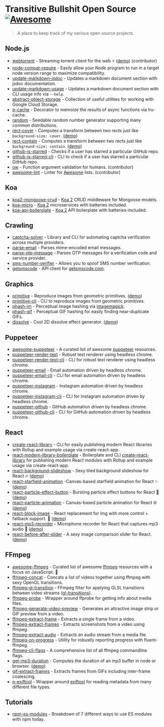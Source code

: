 # Transitive Bullshit Open Source [![Awesome](https://awesome.re/badge.svg)](https://awesome.re)

> A place to keep track of my various open source projects.


## Node.js

- [webtorrent](https://github.com/webtorrent/webtorrent) - Streaming torrent client for the web ⚡️ ([demo](https://webtorrent.io)) (contributor)
- [node-compat-require](https://github.com/transitive-bullshit/node-compat-require) - Easily allow your Node program to run in a target node version range to maximize compatibility.
- [update-markdown-jsdoc](https://github.com/transitive-bullshit/update-markdown-jsdoc) - Updates a markdown document section with jsdoc documentation.
- [update-markdown-usage](https://github.com/transitive-bullshit/update-markdown-usage) - Updates a markdown document section with CLI usage info via `--help`.
- [abstract-object-storage](https://github.com/transitive-bullshit/abstract-object-storage) - Collection of useful utilities for working with Google Cloud Storage.
- [p-cache](https://github.com/transitive-bullshit/p-cache) - Decorator to memoize the results of async functions via lru-cache.
- [random](https://github.com/transitive-bullshit/random) - Seedable random number generator supporting many common distributions.
- [rect-cover](https://github.com/transitive-bullshit/rect-cover) - Computes a transform between two rects just like `background-size: cover`. ([demo](https://transitive-bullshit.github.io/rect-cover/))
- [rect-contain](https://github.com/transitive-bullshit/rect-contain) - Computes a transform between two rects just like `background-size: contain`. ([demo](https://transitive-bullshit.github.io/rect-contain/))
- [github-is-starred](https://github.com/transitive-bullshit/github-is-starred) - Checks if a user has starred a particular GitHub repo.
- [github-is-starred-cli](https://github.com/transitive-bullshit/github-is-starred-cli) - CLI to check if a user has starred a particular GitHub repo.
- [ow](https://github.com/sindresorhus/ow) - Function argument validation for humans. (contributor)
- [awesome-lint](https://github.com/sindresorhus/awesome-lint) - Linter for [Awesome](https://awesome.re/) lists. (contributor)


## Koa

- [koa2-mongoose-crud](https://github.com/transitive-bullshit/koa2-mongoose-crud) - [Koa 2](http://koajs.com/) CRUD middleware for Mongoose models.
- [koa-micro](https://github.com/transitive-bullshit/koa-micro) - [Koa 2](http://koajs.com/) microservices with batteries included.
- [koa-api-boilerplate](https://github.com/transitive-bullshit/koa-api-boilerplate) - [Koa 2](http://koajs.com/) API boilerplate with batteries-included.


## Crawling

- [captcha-solver](https://github.com/transitive-bullshit/captcha-solver) - Library and CLI for automating captcha verification across multiple providers.
- [parse-email](https://github.com/transitive-bullshit/parse-email) - Parses mime-encoded email messages.
- [parse-otp-message](https://github.com/transitive-bullshit/parse-otp-message) - Parses OTP messages for a verification code and service provider.
- [sms-number-verifier](https://github.com/transitive-bullshit/sms-number-verifier) - Allows you to spoof SMS number verification.
- [getsmscode](https://github.com/transitive-bullshit/getsmscode) - API client for [getsmscode.com](http://www.getsmscode.com/).


## Graphics

- [primitive](https://github.com/transitive-bullshit/primitive) - Reproduce images from geometric primitives. ([demo](https://transitive-bullshit.github.io/primitive-web/))
- [primitive-cli](https://github.com/transitive-bullshit/primitive-cli) - CLI to reproduce images from geometric primitives.
- [phash-im](https://github.com/transitive-bullshit/phash-im) - Perceptual image hashing via [imagemagick](http://www.fmwconcepts.com/misc_tests/perceptual_hash_test_results_510/index.html).
- [phash-gif](https://github.com/transitive-bullshit/phash-gif) - Perceptual GIF hashing for easily finding near-duplicate GIFs.
- [dissolve](https://github.com/transitive-bullshit/dissolve-generator) - Cool 2D dissolve effect generator. ([demo](https://transitive-bullshit.github.io/dissolve-generator/demo))


## Puppeteer

- [awesome-puppeteer](https://github.com/transitive-bullshit/awesome-puppeteer) - A curated list of awesome [puppeteer](https://developers.google.com/web/tools/puppeteer/) resources.
- [puppeteer-render-text](https://github.com/transitive-bullshit/puppeteer-render-text) - Robust text renderer using headless chrome.
- [puppeteer-render-text-cli](https://github.com/transitive-bullshit/puppeteer-render-text-cli) - CLI for robust text renderer using headless chrome.
- [puppeteer-email](https://github.com/transitive-bullshit/puppeteer-email) - Email automation driven by headless chrome.
- [puppeteer-email-cli](https://github.com/transitive-bullshit/puppeteer-email/tree/master/packages/puppeteer-email-cli) - CLI for email automation driven by headless chrome.
- [puppeteer-instagram](https://github.com/transitive-bullshit/puppeteer-instagram) - Instagram automation driven by headless chrome.
- [puppeteer-instagram-cli](https://github.com/transitive-bullshit/puppeteer-instagram-cli) - CLI for Instagram automation driven by headless chrome.
- [puppeteer-github](https://github.com/transitive-bullshit/puppeteer-github) - GitHub automation driven by headless chrome.
- [puppeteer-github-cli](https://github.com/transitive-bullshit/puppeteer-github-cli) - CLI for GitHub automation driven by headless chrome.


## React

- [create-react-library](https://github.com/transitive-bullshit/create-react-library) - CLI for easily publishing modern React libraries with Rollup and example usage via create-react-app.
- [react-modern-library-boilerplate](https://github.com/transitive-bullshit/react-modern-library-boilerplate) - Boilerplate and CLI [create-react-library](https://github.com/transitive-bullshit/create-react-library) for publishing modern React modules with Rollup and example usage via create-react-app.
- [react-background-slideshow](https://github.com/transitive-bullshit/react-background-slideshow) - Sexy tiled background slideshow for React 🔥 ([demo](https://transitive-bullshit.github.io/react-background-slideshow/))
- [react-starfield-animation](https://github.com/transitive-bullshit/react-starfield-animation) -Canvas-based starfield animation for React ✨ ([demo](https://transitive-bullshit.github.io/react-starfield-animation/))
- [react-particle-effect-button](https://github.com/transitive-bullshit/react-particle-effect-button) - Bursting particle effect buttons for React 🎉 ([demo](https://transitive-bullshit.github.io/react-particle-effect-button/))
- [react-particle-animation](https://github.com/transitive-bullshit/react-particle-animation) - Canvas-based particle animation for React 🌐 ([demo](https://transitive-bullshit.github.io/react-particle-animation/))
- [react-block-image](https://github.com/transitive-bullshit/react-block-image) - React replacement for img with more control + fallback support. 🌃 ([demo](https://transitive-bullshit.github.io/react-block-image/))
- [react-mp3-recorder](https://github.com/transitive-bullshit/react-mp3-recorder) - Microphone recorder for React that captures mp3 audio 🎵 ([demo](https://transitive-bullshit.github.io/react-mp3-recorder/))
- [react-before-after-slider](https://github.com/transitive-bullshit/react-before-after-slider) - A sexy image comparison slider for React. ([demo](https://transitive-bullshit.github.io/react-before-after-slider/))



## FFmpeg

- [awesome-ffmpeg](https://github.com/transitive-bullshit/awesome-ffmpeg) - Curated list of awesome [ffmpeg](http://ffmpeg.org/) resources with a focus on JavaScript. 👻
- [ffmpeg-concat](https://github.com/transitive-bullshit/ffmpeg-concat) - Concats a list of videos together using ffmpeg with sexy OpenGL transitions.
- [ffmpeg-gl-transition](https://github.com/transitive-bullshit/ffmpeg-gl-transition) - FFmpeg filter for applying GLSL transitions between video streams ([gl-transitions](https://gl-transitions.com/)).
- [ffmpeg-probe](https://github.com/transitive-bullshit/ffmpeg-probe) - Wrapper around ffprobe for getting info about media files.
- [ffmpeg-generate-video-preview](https://github.com/transitive-bullshit/ffmpeg-generate-video-preview) - Generates an attractive image strip or GIF preview from a video.
- [ffmpeg-extract-frame](https://github.com/transitive-bullshit/ffmpeg-extract-frame) - Extracts a single frame from a video.
- [ffmpeg-extract-frames](https://github.com/transitive-bullshit/ffmpeg-extract-frames) - Extracts screenshots from a video using ffmpeg.
- [ffmpeg-extract-audio](https://github.com/transitive-bullshit/ffmpeg-extract-audio) - Extracts an audio stream from a media file.
- [ffmpeg-on-progress](https://github.com/transitive-bullshit/ffmpeg-on-progress) - Utility for robustly reporting progress with fluent-ffmpeg.
- [ffmpeg-cli-flags](https://github.com/transitive-bullshit/ffmpeg-cli-flags) - A comprehensive list of all ffmpeg commandline flags.
- [get-mp3-duration](https://github.com/transitive-bullshit/get-mp3-duration) - Computes the duration of an mp3 buffer in node or browser. ([demo](https://transitive-bullshit.github.io/react-mp3-recorder/))
- [gif-extract-frames](https://github.com/transitive-bullshit/gif-extract-frames) - Extracts frames from GIFs including inter-frame coalescing.
- [p-exiftool](https://github.com/transitive-bullshit/p-exiftool) - Wrapper around [exiftool](https://www.sno.phy.queensu.ca/~phil/exiftool/) for reading metadata from many different file types.


## Tutorials

- [npm-es-modules](https://github.com/transitive-bullshit/npm-es-modules) - Breakdown of 7 different ways to use ES modules with npm today.
